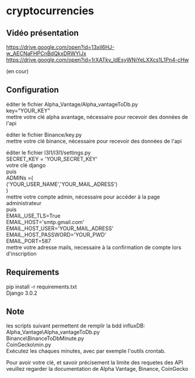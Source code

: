 # cryptocurrencies

## Vidéo présentation

https://drive.google.com/open?id=13xil6HJ-w_AECNaFHPCnBdQkxDRWYlJx \
https://drive.google.com/open?id=1rXATkv_IdEsyWNiYeLXXcs1L1Pn4-cHw

(en cour)

## Configuration

éditer le fichier Alpha_Vantage/Alpha_vantageToDb.py\
key="YOUR_KEY"\
mettre votre clé alpha avantage, nécessaire pour recevoir des données de l'api

éditer le fichier Binance/key.py\
mettre votre clé binance, nécessaire pour recevoir des données de l'api

éditer le fichier l3l1/l3l1/settings.py\
SECRET_KEY = 'YOUR_SECRET_KEY'\
votre clé django\
puis\
ADMINs =(\
    ('YOUR_USER_NAME','YOUR_MAIL_ADRESS')\
)\
mettre votre compte admin, nécessaire pour accéder à la page administrateur\
puis\
EMAIL_USE_TLS=True\
EMAIL_HOST='smtp.gmail.com'\
EMAIL_HOST_USER='YOUR_MAIL_ADRESS'\
EMAIL_HOST_PASSWORD='YOUR_PWD'\
EMAIL_PORT=587\
mettre votre adresse mails, necessaire à la confirmation de compte lors d'inscription


## Requirements

pip install -r requirements.txt\
Django 3.0.2

## Note
les scripts suivant permettent de remplir la bdd influxDB:\
Alpha_Vantage\Alpha_vantageToDb.py\
Binance\BinanceToDbMinute.py\
CoinGecko\min.py\
Exécutez les chaques minutes, avec par exemple l'outils crontab.

Pour avoir votre clé, et savoir précisement la limite des requetes des API veuillez regarder la documentation de Alpha Vantage, Binance, CoinGecko
